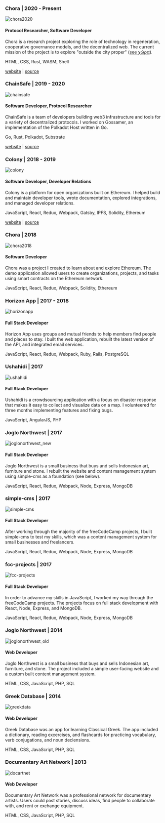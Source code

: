 ### Chora | 2020 - Present

![chora2020](/img/tech_chora2020.jpg)

#### Protocol Researcher, Software Developer

Chora is a research project exploring the role of technology in regeneration, cooperative governance models, and the decentralized web. The current mission of the project is to explore "outside the city proper" ([see χώρα](https://en.wikipedia.org/wiki/Kh%C3%B4ra)).

HTML, CSS, Rust, WASM, Shell

[website](https://chora.io) | [source](https://github.com/choraio)

### ChainSafe | 2019 - 2020

![chainsafe](/img/tech_chainsafe.jpg)

#### Software Developer, Protocol Researcher

ChainSafe is a team of developers building web3 infrastructure and tools for a variety of decentralized protocols. I worked on Gossamer, an implementation of the  Polkadot Host written in Go.

Go, Rust, Polkadot, Substrate

[website](https://chainsafe.io) | [source](https://github.com/chainsafe)

### Colony | 2018 - 2019

![colony](/img/tech_colony.jpg)

#### Software Developer, Developer Relations

Colony is a platform for open organizations built on Ethereum. I helped build and maintain developer tools, wrote documentation, explored integrations, and managed developer relations.

JavaScript, React, Redux, Webpack, Gatsby, IPFS, Solidity, Ethereum

[website](https://colony.io) | [source](https://github.com/joincolony)

### Chora | 2018

![chora2018](/img/tech_chora2018.jpg)

#### Software Developer

Chora was a project I created to learn about and explore Ethereum. The demo application allowed users to create organizations, projects, and tasks using smart contracts on the Ethereum network.

JavaScript, React, Redux, Webpack, Solidity, Ethereum

### Horizon App | 2017 - 2018

![horizonapp](/img/tech_horizonapp.jpg)

#### Full Stack Developer

Horizon App uses groups and mutual friends to help members find people and places to stay. I built the web application, rebuilt the latest version of the API, and integrated email services.

JavaScript, React, Redux, Webpack, Ruby, Rails, PostgreSQL

### Ushahidi | 2017

![ushahidi](/img/tech_ushahidi.jpg)

#### Full Stack Developer

Ushahidi is a crowdsourcing application with a focus on disaster response that makes it easy to collect and visualize data on a map. I volunteered for three months implementing features and fixing bugs.

JavaScript, AngularJS, PHP

### Joglo Northwest | 2017

![joglonorthwest_new](/img/tech_joglo2017.jpg)

#### Full Stack Developer

Joglo Northwest is a small business that buys and sells Indonesian art, furniture and stone. I rebuilt the website and content management system using simple-cms as a foundation (see below).

JavaScript, React, Redux, Webpack, Node, Express, MongoDB

### simple-cms | 2017

![simple-cms](/img/tech_simplecms.jpg)

#### Full Stack Developer

After working through the majority of the freeCodeCamp projects, I built simple-cms to test my skills, which was a content management system for small businesses and freelancers.

JavaScript, React, Redux, Webpack, Node, Express, MongoDB

### fcc-projects | 2017

![fcc-projects](/img/tech_fccprojects.jpg)

#### Full Stack Developer

In order to advance my skills in JavaScript, I worked my way through the freeCodeCamp projects. The projects focus on full stack development with React, Node, Express, and MongoDB.

JavaScript, React, Redux, Webpack, Node, Express, MongoDB

### Joglo Northwest | 2014

![joglonorthwest_old](/img/tech_joglo2014.jpg)

#### Web Developer

Joglo Northwest is a small business that buys and sells Indonesian art, furniture, and stone. The project included a simple user-facing website and a custom built content management system.

HTML, CSS, JavaScript, PHP, SQL

### Greek Database | 2014

![greekdata](/img/tech_greekdata.jpg)

#### Web Developer

Greek Database was an app for learning Classical Greek. The app included a dictionary, reading excercises, and flashcards for practicing vocabulary, verb conjugations, and noun declensions.

HTML, CSS, JavaScript, PHP, SQL

### Documentary Art Network | 2013

![docartnet](/img/tech_docartnet.jpg)

#### Web Developer

Documentary Art Network was a professional network for documentary artists. Users could post stories, discuss ideas, find people to collaborate with, and rent or exchange equipment.

HTML, CSS, JavaScript, PHP, SQL